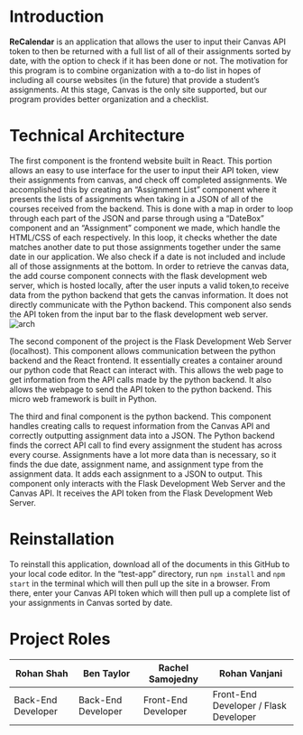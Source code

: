 # Introduction

**ReCalendar** is an application that allows the user to input their Canvas API token to then be returned with a full list of all of their assignments sorted by date, with the option to check if it has been done or not. The motivation for this program is to combine organization with a to-do list in hopes of including all course websites (in the future) that provide a student’s assignments. At this stage, Canvas is the only site supported, but our program provides better organization and a checklist.

# Technical Architecture

The first component is the frontend website built in React. This portion allows an easy to use interface for the user to input their API token, view their assignments from canvas, and check off completed assignments. We accomplished this by creating an “Assignment List” component where it presents the lists of assignments when taking in a JSON of all of the courses received from the backend. This is done with a map in order to loop through each part of the JSON and parse through using a “DateBox” component and an “Assignment” component we made, which handle the HTML/CSS of each respectively. In this loop, it checks whether the date matches another date to put those assignments together under the same date in our application. We also check if a date is not included and include all of those assignments at the bottom. In order to retrieve the canvas data, the add course component connects with the flask development web server, which is hosted locally, after the user inputs a valid token,to receive data from the python backend that gets the canvas information. It does not directly communicate with the Python backend. This component also sends the API token from the input bar to the flask development web server.
![arch](https://user-images.githubusercontent.com/55822299/206309198-dae26949-acc8-40fa-addc-222c5aa13d76.jpg)


The second component of the project is the Flask Development Web Server (localhost). This component allows communication between the python backend and the React frontend. It essentially creates a container around our python code that React can interact with. This allows the web page to get information from the API calls made by the python backend. It also allows the webpage to send the API token to the python backend. This micro web framework is built in Python.

The third and final component is the python backend. This component handles creating calls to request information from the Canvas API and correctly outputting assignment data into a JSON. The Python backend finds the correct API call to find every assignment the student has across every course. Assignments have a lot more data than is necessary, so it finds the due date, assignment name, and assignment type from the assignment data. It adds each assignment to a JSON to output. This component only interacts with the Flask Development Web Server and the Canvas API. It receives the API token from the Flask Development Web Server.


# Reinstallation

To reinstall this application, download all of the documents in this GitHub to your local code editor. In the “test-app” directory, run `npm install` and `npm start` in the terminal which will then pull up the site in a browser. From there, enter your Canvas API token which will then pull up a complete list of your assignments in Canvas sorted by date.

# Project Roles
|Rohan Shah  | Ben Taylor |Rachel Samojedny |Rohan Vanjani | 
|--|--|--|--|
|Back-End Developer  |Back-End Developer  |Front-End Developer | Front-End Developer / Flask Developer

